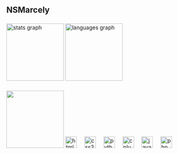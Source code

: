 <h2>NSMarcely</h2>


###

<div align="left">
  <img src="https://github-readme-stats.vercel.app/api?username=NSMarcely&hide_title=false&hide_rank=false&show_icons=true&include_all_commits=true&count_private=true&disable_animations=false&theme=tokyonight&locale=en&hide_border=false" height="150" alt="stats graph"  />
  <img src="https://github-readme-stats.vercel.app/api/top-langs?username=NSMarcely&locale=en&hide_title=false&layout=compact&card_width=320&langs_count=5&theme=tokyonight&hide_border=false" height="150" alt="languages graph"  /> 
  

</div>


###

<div>
  <img height="150" src="https://media4.giphy.com/media/v1.Y2lkPTc5MGI3NjExYW1hM2dvbDZtN3M4aXN4bDdtbHg3eDZwN2c1M3RldWl1OXIxMThpbyZlcD12MV9pbnRlcm5hbF9naWZfYnlfaWQmY3Q9Zw/X5Lta1bjuULTubmGzR/giphy.gif"  />
  <img src="https://cdn.jsdelivr.net/gh/devicons/devicon/icons/html5/html5-original.svg" height="30" alt="html5 logo"  />
  <img width="12" />
  <img src="https://cdn.jsdelivr.net/gh/devicons/devicon/icons/css3/css3-original.svg" height="30" alt="css3 logo"  />
  <img width="12" />
  <img src="https://cdn.jsdelivr.net/gh/devicons/devicon/icons/python/python-original.svg" height="30" alt="python logo"  />
  <img width="12" />
  <img src="https://cdn.jsdelivr.net/gh/devicons/devicon/icons/cplusplus/cplusplus-original.svg" height="30" alt="cplusplus logo"  />
  <img width="12" />
  <img src="https://cdn.jsdelivr.net/gh/devicons/devicon/icons/java/java-original.svg" height="30" alt="java logo"  />
  <img width="12" />
  <img src="https://cdn.jsdelivr.net/gh/devicons/devicon/icons/php/php-original.svg" height="30" alt="php logo"  /> 
  
</div>


